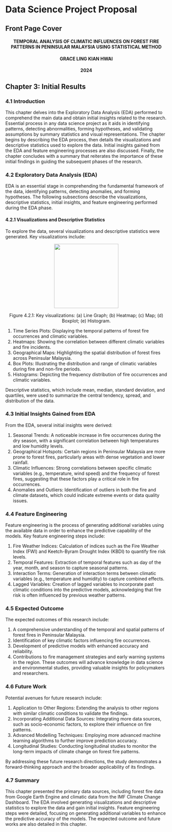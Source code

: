 # Data Science Project Proposal

## Front Page Cover

<h4 align="center"> TEMPORAL ANALYSIS OF CLIMATIC INFLUENCES ON FOREST FIRE PATTERNS IN PENINSULAR MALAYSIA USING STATISTICAL METHOD </h4>

<h4 align="center"> GRACE LING KIAN HWAI </h4>

<h4 align="center"> 2024 </h4>

## Chapter 3: Initial Results
### 4.1 Introduction
This chapter delves into the Exploratory Data Analysis (EDA) performed to comprehend the main data and obtain initial insights related to the research. Essential process in any data science project as it aids in identifying patterns, detecting abnormalities, forming hypotheses, and validating assumptions by summary statistics and visual representations. The chapter begins by describing the EDA process, then details the visualizations and descriptive statistics used to explore the data. Initial insights gained from the EDA and feature engineering processes are also discussed. Finally, the chapter concludes with a summary that reiterates the importance of these initial findings in guiding the subsequent phases of the research.

### 4.2 Exploratory Data Analysis (EDA)
EDA is an essential stage in comprehending the fundamental framework of the data, identifying patterns, detecting anomalies, and forming hypotheses. The following subsections describe the visualizations, descriptive statistics, initial insights, and feature engineering performed during the EDA phase.

#### 4.2.1 Visualizations and Descriptive Statistics
To explore the data, several visualizations and descriptive statistics were generated. Key visualizations include:

<p align="center">
<img src="https://github.com/user-attachments/assets/2f33d3de-ced6-46ce-ac76-08f75896cdea"  height="200" />
</p>

<p align="center">
Figure 4.2.1: Key visualizations: (a) Line Graph; (b) Heatmap; (c) Map; (d) Boxplot; (e) Histogram.
</p>

1.	Time Series Plots: Displaying the temporal patterns of forest fire occurrences and climatic variables.
2.	Heatmaps: Showing the correlation between different climatic variables and fire incidents.
3.	Geographical Maps: Highlighting the spatial distribution of forest fires across Peninsular Malaysia.
4.	Box Plots: Illustrating the distribution and range of climatic variables during fire and non-fire periods.
5.	Histograms: Depicting the frequency distribution of fire occurrences and climatic variables.
   
Descriptive statistics, which include mean, median, standard deviation, and quartiles, were used to summarize the central tendency, spread, and distribution of the data.

### 4.3 Initial Insights Gained from EDA
From the EDA, several initial insights were derived:
1.	Seasonal Trends: A noticeable increase in fire occurrences during the dry season, with a significant correlation between high temperatures and low humidity levels.
2.	Geographical Hotspots: Certain regions in Peninsular Malaysia are more prone to forest fires, particularly areas with dense vegetation and lower rainfall.
3.	Climatic Influences: Strong correlations between specific climatic variables (e.g., temperature, wind speed) and the frequency of forest fires, suggesting that these factors play a critical role in fire occurrences.
4.	Anomalies and Outliers: Identification of outliers in both the fire and climate datasets, which could indicate extreme events or data quality issues.

### 4.4 Feature Engineering
Feature engineering is the process of generating additional variables using the available data in order to enhance the predictive capability of the models. Key feature engineering steps include:
1.	Fire Weather Indices: Calculation of indices such as the Fire Weather Index (FWI) and Keetch-Byram Drought Index (KBDI) to quantify fire risk levels.
2.	Temporal Features: Extraction of temporal features such as day of the year, month, and season to capture seasonal patterns.
3.	Interaction Terms: Generation of interaction terms between climatic variables (e.g., temperature and humidity) to capture combined effects.
4.	Lagged Variables: Creation of lagged variables to incorporate past climatic conditions into the predictive models, acknowledging that fire risk is often influenced by previous weather patterns.

### 4.5 Expected Outcome
The expected outcomes of this research include:
1.	A comprehensive understanding of the temporal and spatial patterns of forest fires in Peninsular Malaysia.
2.	Identification of key climatic factors influencing fire occurrences.
3.	Development of predictive models with enhanced accuracy and reliability.
4.	Contributions to fire management strategies and early warning systems in the region.
These outcomes will advance knowledge in data science and environmental studies, providing valuable insights for policymakers and researchers.

### 4.6 Future Work
Potential avenues for future research include:
1.	Application to Other Regions: Extending the analysis to other regions with similar climatic conditions to validate the findings.
2.	Incorporating Additional Data Sources: Integrating more data sources, such as socio-economic factors, to explore their influence on fire patterns.
3.	Advanced Modelling Techniques: Employing more advanced machine learning algorithms to further improve prediction accuracy.
4.	Longitudinal Studies: Conducting longitudinal studies to monitor the long-term impacts of climate change on forest fire patterns.
   
By addressing these future research directions, the study demonstrates a forward-thinking approach and the broader applicability of its findings.

### 4.7 Summary
This chapter presented the primary data sources, including forest fire data from Google Earth Engine and climatic data from the IMF Climate Change Dashboard. The EDA involved generating visualizations and descriptive statistics to explore the data and gain initial insights. Feature engineering steps were detailed, focusing on generating additional variables to enhance the predictive accuracy of the models. The expected outcome and future works are also detailed in this chapter.
